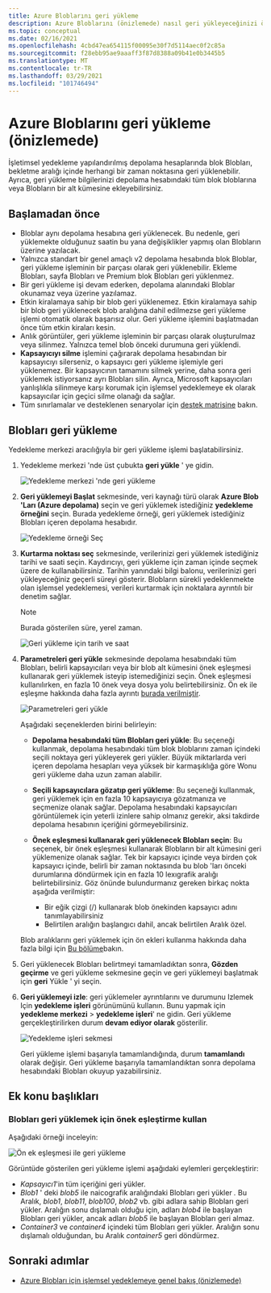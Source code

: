 ```yaml
---
title: Azure Bloblarını geri yükleme
description: Azure Bloblarını (önizlemede) nasıl geri yükleyeceğinizi öğrenin.
ms.topic: conceptual
ms.date: 02/16/2021
ms.openlocfilehash: 4cbd47ea654115f00095e30f7d5114aec0f2c85a
ms.sourcegitcommit: f28ebb95ae9aaaff3f87d8388a09b41e0b3445b5
ms.translationtype: MT
ms.contentlocale: tr-TR
ms.lasthandoff: 03/29/2021
ms.locfileid: "101746494"
---
```

# <a name="restore-azure-blobs-in-preview"></a>Azure Bloblarını geri yükleme (önizlemede)

İşletimsel yedekleme yapılandırılmış depolama hesaplarında blok Blobları, bekletme aralığı içinde herhangi bir zaman noktasına geri yüklenebilir. Ayrıca, geri yükleme bilgilerinizi depolama hesabındaki tüm blok bloblarına veya Blobların bir alt kümesine ekleyebilirsiniz.

## <a name="before-you-start"></a>Başlamadan önce

- Bloblar aynı depolama hesabına geri yüklenecek. Bu nedenle, geri yüklemekte olduğunuz saatin bu yana değişiklikler yapmış olan Blobların üzerine yazılacak.
- Yalnızca standart bir genel amaçlı v2 depolama hesabında blok Bloblar, geri yükleme işleminin bir parçası olarak geri yüklenebilir. Ekleme Blobları, sayfa Blobları ve Premium blok Blobları geri yüklenmez.
- Bir geri yükleme işi devam ederken, depolama alanındaki Bloblar okunamaz veya üzerine yazılamaz.
- Etkin kiralamaya sahip bir blob geri yüklenemez. Etkin kiralamaya sahip bir blob geri yüklenecek blob aralığına dahil edilmezse geri yükleme işlemi otomatik olarak başarısız olur. Geri yükleme işlemini başlatmadan önce tüm etkin kiraları kesin.
- Anlık görüntüler, geri yükleme işleminin bir parçası olarak oluşturulmaz veya silinmez. Yalnızca temel blob önceki durumuna geri yüklendi.
- **Kapsayıcıyı silme** işlemini çağırarak depolama hesabından bir kapsayıcıyı silerseniz, o kapsayıcı geri yükleme işlemiyle geri yüklenemez. Bir kapsayıcının tamamını silmek yerine, daha sonra geri yüklemek istiyorsanız ayrı Blobları silin. Ayrıca, Microsoft kapsayıcıları yanlışlıkla silinmeye karşı korumak için işlemsel yedeklemeye ek olarak kapsayıcılar için geçici silme olanağı da sağlar.
- Tüm sınırlamalar ve desteklenen senaryolar için [destek matrisine](blob-backup-support-matrix.md) bakın.

## <a name="restore-blobs"></a>Blobları geri yükleme

Yedekleme merkezi aracılığıyla bir geri yükleme işlemi başlatabilirsiniz.

1. Yedekleme merkezi 'nde üst çubukta **geri yükle** ' ye gidin.

    ![Yedekleme merkezi 'nde geri yükleme](./media/blob-restore/backup-center-restore.png)

1. **Geri yüklemeyi Başlat** sekmesinde, veri kaynağı türü olarak **Azure Blob 'Ları (Azure depolama)** seçin ve geri yüklemek istediğiniz **yedekleme örneğini** seçin. Burada yedekleme örneği, geri yüklemek istediğiniz Blobları içeren depolama hesabıdır.

     ![Yedekleme örneği Seç](./media/blob-restore/select-backup-instance.png)

1. **Kurtarma noktası seç** sekmesinde, verilerinizi geri yüklemek istediğiniz tarihi ve saati seçin. Kaydırıcıyı, geri yükleme için zaman içinde seçmek üzere de kullanabilirsiniz. Tarihin yanındaki bilgi balonu, verilerinizi geri yükleyeceğiniz geçerli süreyi gösterir. Blobların sürekli yedeklenmekte olan işlemsel yedeklemesi, verileri kurtarmak için noktalara ayrıntılı bir denetim sağlar.

    >[!NOTE]
    > Burada gösterilen süre, yerel zaman.

    ![Geri yükleme için tarih ve saat](./media/blob-restore/date-and-time.png)

1. **Parametreleri geri yükle** sekmesinde depolama hesabındaki tüm Blobları, belirli kapsayıcıları veya bir blob alt kümesini önek eşleşmesi kullanarak geri yüklemek isteyip istemediğinizi seçin. Önek eşleşmesi kullanılırken, en fazla 10 önek veya dosya yolu belirtebilirsiniz. Ön ek ile eşleşme hakkında daha fazla ayrıntı [burada verilmiştir](#use-prefix-match-for-restoring-blobs).

    ![Parametreleri geri yükle](./media/blob-restore/restore-parameters.png)

    Aşağıdaki seçeneklerden birini belirleyin:

    - **Depolama hesabındaki tüm Blobları geri yükle**: Bu seçeneği kullanmak, depolama hesabındaki tüm blok bloblarını zaman içindeki seçili noktaya geri yükleyerek geri yükler. Büyük miktarlarda veri içeren depolama hesapları veya yüksek bir karmaşıklığa göre Wonu geri yükleme daha uzun zaman alabilir.

    - **Seçili kapsayıcılara gözatıp geri yükleme**: Bu seçeneği kullanmak, geri yüklemek için en fazla 10 kapsayıcıya gözatmanıza ve seçmenize olanak sağlar. Depolama hesabındaki kapsayıcıları görüntülemek için yeterli izinlere sahip olmanız gerekir, aksi takdirde depolama hesabının içeriğini görmeyebilirsiniz.

    - **Önek eşleşmesi kullanarak geri yüklenecek Blobları seçin**: Bu seçenek, bir önek eşleşmesi kullanarak Blobların bir alt kümesini geri yüklemenize olanak sağlar. Tek bir kapsayıcı içinde veya birden çok kapsayıcı içinde, belirli bir zaman noktasında bu blob 'ları önceki durumlarına döndürmek için en fazla 10 lexıgrafik aralığı belirtebilirsiniz. Göz önünde bulundurmanız gereken birkaç nokta aşağıda verilmiştir:

        - Bir eğik çizgi (/) kullanarak blob önekinden kapsayıcı adını tanımlayabilirsiniz
        - Belirtilen aralığın başlangıcı dahil, ancak belirtilen Aralık özel.

    Blob aralıklarını geri yüklemek için ön ekleri kullanma hakkında daha fazla bilgi için [Bu bölüme](#use-prefix-match-for-restoring-blobs)bakın.

1. Geri yüklenecek Blobları belirtmeyi tamamladıktan sonra, **Gözden geçirme** ve geri yükleme sekmesine geçin ve geri yüklemeyi başlatmak için **geri** Yükle ' yi seçin.

1. **Geri yüklemeyi izle**: geri yüklemeler ayrıntılarını ve durumunu Izlemek Için **yedekleme işleri** görünümünü kullanın. Bunu yapmak için **yedekleme merkezi**  >  **yedekleme işleri**' ne gidin. Geri yükleme gerçekleştirilirken durum **devam ediyor olarak** gösterilir.

    ![Yedekleme işleri sekmesi](./media/blob-restore/backup-jobs.png)

    Geri yükleme işlemi başarıyla tamamlandığında, durum **tamamlandı** olarak değişir. Geri yükleme başarıyla tamamlandıktan sonra depolama hesabındaki Blobları okuyup yazabilirsiniz.

## <a name="additional-topics"></a>Ek konu başlıkları

### <a name="use-prefix-match-for-restoring-blobs"></a>Blobları geri yüklemek için önek eşleştirme kullan

Aşağıdaki örneği inceleyin:

![Ön ek eşleşmesi ile geri yükleme](./media/blob-restore/prefix-match.png)

Görüntüde gösterilen geri yükleme işlemi aşağıdaki eylemleri gerçekleştirir:

- *Kapsayıcı1*'in tüm içeriğini geri yükler.
- *Blob1* ' deki *blob5* ile naicografik aralığındaki Blobları geri yükler *.* Bu Aralık, *blob1*, *blob11*, *blob100*, *blob2* vb. gibi adlara sahip Blobları geri yükler. Aralığın sonu dışlamalı olduğu için, adları *blob4* ile başlayan Blobları geri yükler, ancak adları *blob5* ile başlayan Blobları geri almaz.
- *Container3* ve *container4* içindeki tüm Blobları geri yükler. Aralığın sonu dışlamalı olduğundan, bu Aralık *container5* geri döndürmez.

## <a name="next-steps"></a>Sonraki adımlar

- [Azure Blobları için işlemsel yedeklemeye genel bakış (önizlemede)](blob-backup-overview.md)
